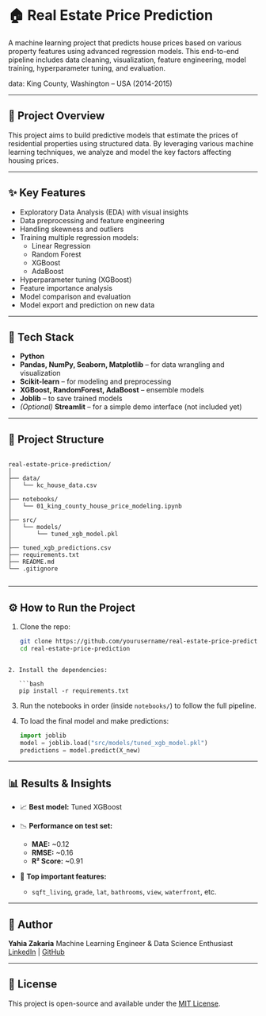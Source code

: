 
# 🏠 Real Estate Price Prediction

A machine learning project that predicts house prices based on various property features using advanced regression models. This end-to-end pipeline includes data cleaning, visualization, feature engineering, model training, hyperparameter tuning, and evaluation.

data: King County, Washington – USA (2014-2015)

---

## 📌 Project Overview

This project aims to build predictive models that estimate the prices of residential properties using structured data. By leveraging various machine learning techniques, we analyze and model the key factors affecting housing prices.

---

## ✨ Key Features

- Exploratory Data Analysis (EDA) with visual insights  
- Data preprocessing and feature engineering  
- Handling skewness and outliers  
- Training multiple regression models:  
  - Linear Regression  
  - Random Forest  
  - XGBoost  
  - AdaBoost  
- Hyperparameter tuning (XGBoost)  
- Feature importance analysis  
- Model comparison and evaluation  
- Model export and prediction on new data

---

## 🧰 Tech Stack

- **Python**  
- **Pandas, NumPy, Seaborn, Matplotlib** – for data wrangling and visualization  
- **Scikit-learn** – for modeling and preprocessing  
- **XGBoost, RandomForest, AdaBoost** – ensemble models  
- **Joblib** – to save trained models  
- *(Optional)* **Streamlit** – for a simple demo interface (not included yet)

---

## 📁 Project Structure

```

real-estate-price-prediction/
│
├── data/
│   └── kc_house_data.csv
│
├── notebooks/
│   └── 01_king_county_house_price_modeling.ipynb
│
├── src/
│   └── models/
│       └── tuned_xgb_model.pkl
│
├── tuned_xgb_predictions.csv
├── requirements.txt
├── README.md
└── .gitignore


```

---

## ⚙️ How to Run the Project

1. Clone the repo:
   ```bash
   git clone https://github.com/yourusername/real-estate-price-prediction.git
   cd real-estate-price-prediction
```

2. Install the dependencies:

   ```bash
   pip install -r requirements.txt
   ```

3. Run the notebooks in order (inside `notebooks/`) to follow the full pipeline.

4. To load the final model and make predictions:

   ```python
   import joblib
   model = joblib.load("src/models/tuned_xgb_model.pkl")
   predictions = model.predict(X_new)
   ```

---

## 📊 Results & Insights

* 📈 **Best model:** Tuned XGBoost

* 📉 **Performance on test set:**

  * **MAE:** \~0.12
  * **RMSE:** \~0.16
  * **R² Score:** \~0.91

* 🧠 **Top important features:**

  * `sqft_living`, `grade`, `lat`, `bathrooms`, `view`, `waterfront`, etc.

---

## 🙌 Author

**Yahia Zakaria**
Machine Learning Engineer & Data Science Enthusiast
[LinkedIn](https://www.linkedin.com/in/yahia-zakaria-a27384213/) | [GitHub](https://github.com/Yahia20)

---

## 📌 License

This project is open-source and available under the [MIT License](LICENSE).

```

